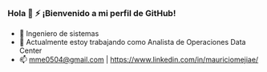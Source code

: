 ### Hola 👋 ⚡  ¡Bienvenido a mi perfil de GitHub!

- 🌱 Ingeniero de sistemas 
- 🔭 Actualmente estoy trabajando como Analista de Operaciones Data Center
- 📫 mme0504@gmail.com | https://www.linkedin.com/in/mauriciomejiae/

<!--
**mauriciomejiae/mauriciomejiae** is a ✨ _special_ ✨ repository because its `README.md` (this file) appears on your GitHub profile.

-->
